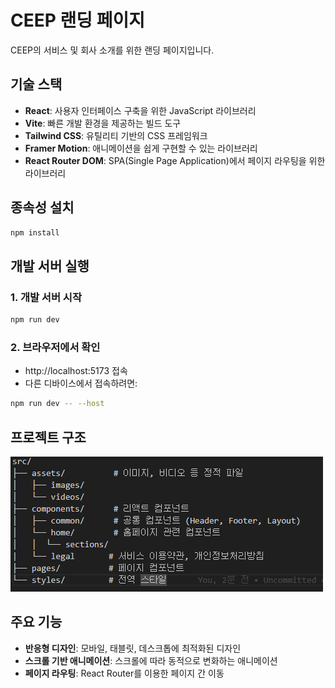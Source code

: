 # CEEP 랜딩 페이지

CEEP의 서비스 및 회사 소개를 위한 랜딩 페이지입니다.

## 기술 스택

- **React**: 사용자 인터페이스 구축을 위한 JavaScript 라이브러리
- **Vite**: 빠른 개발 환경을 제공하는 빌드 도구
- **Tailwind CSS**: 유틸리티 기반의 CSS 프레임워크
- **Framer Motion**: 애니메이션을 쉽게 구현할 수 있는 라이브러리
- **React Router DOM**: SPA(Single Page Application)에서 페이지 라우팅을 위한 라이브러리

## 종속성 설치
```bash
npm install
```

## 개발 서버 실행
### 1. 개발 서버 시작
```bash
npm run dev
```

### 2. 브라우저에서 확인
- http://localhost:5173 접속
- 다른 디바이스에서 접속하려면:
```bash
npm run dev -- --host
```

## 프로젝트 구조
![프로젝트 구조](./public/images/structure.png)


## 주요 기능
- **반응형 디자인**: 모바일, 태블릿, 데스크톱에 최적화된 디자인
- **스크롤 기반 애니메이션**: 스크롤에 따라 동적으로 변화하는 애니메이션
- **페이지 라우팅**: React Router를 이용한 페이지 간 이동